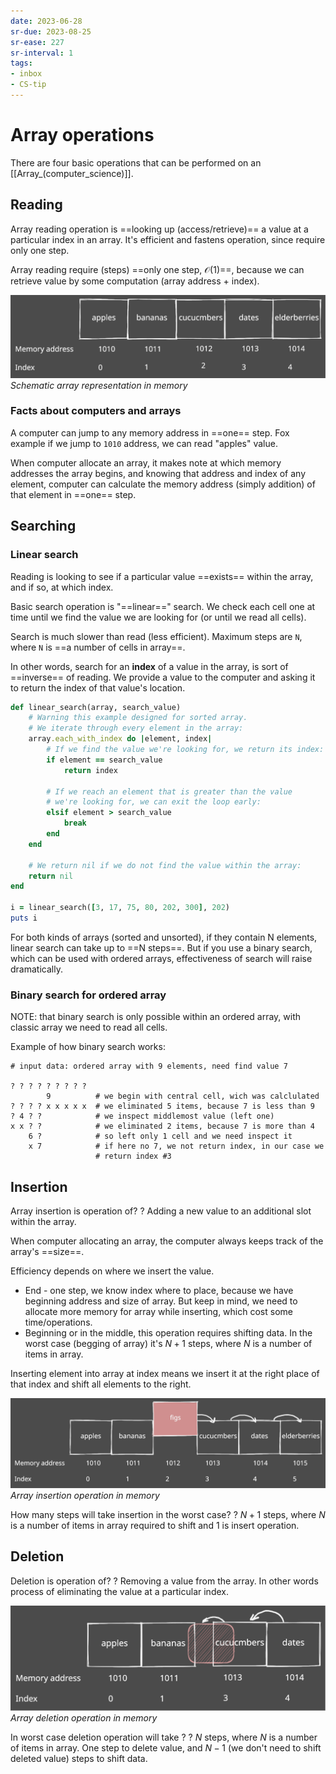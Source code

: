 ```yaml
---
date: 2023-06-28
sr-due: 2023-08-25
sr-ease: 227
sr-interval: 1
tags:
- inbox
- CS-tip
---
```


# Array operations

There are four basic operations that can be performed on an
[[Array_(computer_science)]].

## Reading

Array reading operation is ==looking up (access/retrieve)== a value at a
particular index in an array. It's efficient and fastens operation, since
require only one step.
<!--SR:!2023-07-30,11,250-->

Array reading require (steps) ==only one step, $\mathcal{O}(1)$==, because we
can retrieve value by some computation (array address + index).
<!--SR:!2023-07-31,12,250-->

![shopping list array](./img/shopping_list_array.excalidraw.svg)
_Schematic array representation in memory_

### Facts about computers and arrays

A computer can jump to any memory address in ==one== step. Fox example if we
jump to `1010` address, we can read "apples" value.

When computer allocate an array, it makes note at which memory addresses the
array begins, and knowing that address and index of any element, computer can
calculate the memory address (simply addition) of that element in ==one== step.
<!--SR:!2023-07-29,10,250-->

## Searching

### Linear search

Reading is looking to see if a particular value ==exists== within the array, and
if so, at which index.
<!--SR:!2023-07-22,3,250-->

Basic search operation is "==linear==" search. We check each cell one at time
until we find the value we are looking for (or until we read all cells).

Search is much slower than read (less efficient). Maximum steps are `N`, where
`N` is ==a number of cells in array==.
<!--SR:!2023-07-22,3,250-->

In other words, search for an **index** of a value in the array, is sort of
==inverse== of reading. We provide a value to the computer and asking it to
return the index of that value's location.
<!--SR:!2023-07-20,1,229-->

```ruby
def linear_search(array, search_value)
    # Warning this example designed for sorted array.
    # We iterate through every element in the array:
    array.each_with_index do |element, index|
        # If we find the value we're looking for, we return its index:
        if element == search_value
            return index

        # If we reach an element that is greater than the value
        # we're looking for, we can exit the loop early:
        elsif element > search_value
            break
        end
    end

    # We return nil if we do not find the value within the array:
    return nil
end

i = linear_search([3, 17, 75, 80, 202, 300], 202)
puts i
```

For both kinds of arrays (sorted and unsorted), if they contain N elements,
linear search can take up to ==N steps==. But if you use a binary search, which
can be used with ordered arrays, effectiveness of search will raise
dramatically.
<!--SR:!2023-07-22,3,250-->

### Binary search for ordered array

NOTE: that binary search is only possible within an ordered array, with classic
array we need to read all cells.

Example of how binary search works:
```
# input data: ordered array with 9 elements, need find value 7

? ? ? ? ? ? ? ? ?
        9          # we begin with central cell, wich was calclulated
? ? ? ? x x x x x  # we eliminated 5 items, because 7 is less than 9
? 4 ? ?            # we inspect middlemost value (left one)
x x ? ?            # we eliminated 2 items, because 7 is more than 4
    6 ?            # so left only 1 cell and we need inspect it
    x 7            # if here no 7, we not return index, in our case we
                   # return index #3
```


## Insertion

Array insertion is operation of?
?
Adding a new value to an additional slot within the array.
<!--SR:!2023-07-22,3,250-->

When computer allocating an array, the computer always keeps track of the
array's ==size==.
<!--SR:!2023-07-22,3,250-->

Efficiency depends on where we insert the value.

- End - one step, we know index where to place, because we have beginning
  address and size of array. But keep in mind, we need to allocate more memory
  for array while inserting, which cost some time/operations.
- Beginning or in the middle, this operation requires shifting data. In the
worst case (begging of array) it's $N+1$ steps, where $N$ is a number of items
in array.

Inserting element into array at index means we insert it at the right place of
that index and shift all elements to the right.

![shopping list array insert](./img/shopping_list_array_insert.svg)
_Array insertion operation in memory_

How many steps will take insertion in the worst case?
?
$N+1$ steps, where $N$ is a number of items in array required to shift and 1 is
insert operation.
<!--SR:!2023-07-22,3,250-->


## Deletion

Deletion is operation of?
?
Removing a value from the array. In other words process of eliminating the
value at a particular index.
<!--SR:!2023-07-22,3,250-->

![shopping list array delete](./img/shopping_list_array_delete.svg)
_Array deletion operation in memory_

In worst case deletion operation will take ?
?
$N$ steps, where $N$ is a number of items in array. One step to delete value,
and $N-1$ (we don't need to shift deleted value) steps to shift data.
<!--SR:!2023-07-20,1,230-->